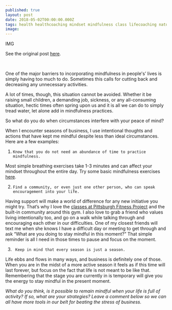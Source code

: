 ```yaml
---
published: true
layout: post
date: 2018-05-02T00:00:00.000Z
tags: health healthcoaching mindset mindfulness class lifecoaching naturalmovement life stress stressmanagement lifestyle coaching food self-improvement exercise diet nutrition chekcoach chekinstitute goals
image:
---
```


 IMG
 
See the original post [here](https://www.pittsburghfitnessproject.com/blog/staying-mindful-during-busy-season).

<br>

One of the major barriers to incorporating mindfulness in people's’ lives is simply having too much to do. Sometimes this calls for cutting back and decreasing any unnecessary activities.

A lot of times, though, this situation cannot be avoided. Whether it be raising small children, a demanding job, sickness, or any all-consuming situation, hectic times often spring upon us and it is all we can do to simply tread water, let alone add in mindfulness practices. 

So what do you do when circumstances interfere with your peace of mind? 
 
When I encounter seasons of business, I use intentional thoughts and actions that have kept me mindful despite less than ideal circumstances. Here are a few examples: 
 
1.     Know that you do not need an abundance of time to practice mindfulness. 

Most simple breathing exercises take 1-3 minutes and can affect your mindset throughout the entire day. Try some basic mindfulness exercises [here](https://www.pittsburghfitnessproject.com/blog/mindfulness-for-health). 

2.     Find a community, or even just one other person, who can speak encouragement into your life. 

Having support will make a world of difference for any new initiative you might try. That’s why I love the [classes at Pittsburgh Fitness Project](https://www.pittsburghfitnessproject.com/wellness-series.html) and the built-in community around this gym. I also love to grab a friend who values living intentionally too, and go on a walk while talking through and encouraging each other in our difficulties. One of my closest friends will text me when she knows I have a difficult day or meeting to get through and ask “What are you doing to stay mindful in this moment?” That simple reminder is all I need in those times to pause and focus on the moment. 

3.      Keep in mind that every season is just a season.

Life ebbs and flows in many ways, and business is definitely one of those. When you are in the midst of a more active season it feels as if this time will last forever, but focus on the fact that life is not meant to be like that. Remembering that the stage you are currently in is temporary will give you the energy to stay mindful in the present moment. 


*What do you think, is it possible to remain mindful when your life is full of activity? If so, what are your strategies? Leave a comment below so we can all have more tools in our belt for beating the stress of business.* 

